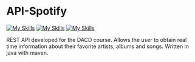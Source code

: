 # API-Spotify
[![My Skills](https://skillicons.dev/icons?i=java&perline=3)](https://www.java.com/es/)
[![My Skills](https://skillicons.dev/icons?i=maven&perline=3)](https://maven.apache.org/)
[![My Skills](https://skillicons.dev/icons?i=sqlite&perline=3)](https://maven.apache.org/)

REST API developed for the DACD course. Allows the user to obtain real time information about their favorite artists, albums and songs. Written in java with maven.



